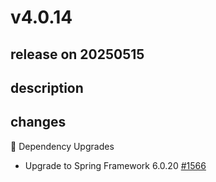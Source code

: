 # v4.0.14

## release on 20250515

## description

## changes

🔨 Dependency Upgrades

* Upgrade to Spring Framework 6.0.20 <a href="https://github.com/spring-projects/spring-ws/issues/1566" data-hovercard-type="issue" data-hovercard-url="/spring-projects/spring-ws/issues/1566/hovercard">#1566</a>

